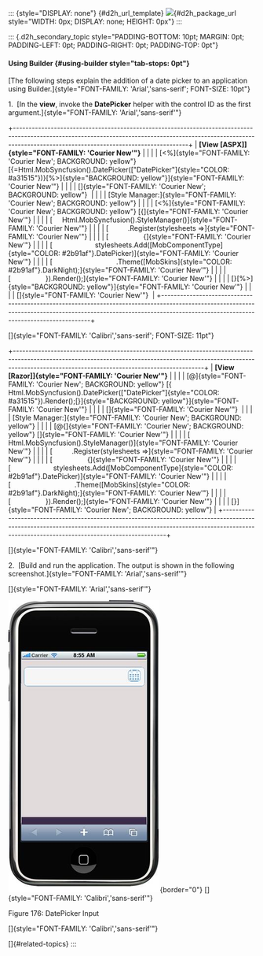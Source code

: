 ::: {style="DISPLAY: none"}
[](ms-xhelp:///?Id=d2h_url_template){#d2h_url_template} ![](!package_url!){#d2h_package_url style="WIDTH: 0px; DISPLAY: none; HEIGHT: 0px"}
:::

::: {.d2h_secondary_topic style="PADDING-BOTTOM: 10pt; MARGIN: 0pt; PADDING-LEFT: 0pt; PADDING-RIGHT: 0pt; PADDING-TOP: 0pt"}
#### Using Builder {#using-builder style="tab-stops: 0pt"}

[The following steps explain the addition of a date picker to an application using Builder.]{style="FONT-FAMILY: 'Arial','sans-serif'; FONT-SIZE: 10pt"}

1.  [In the **view**, invoke the **DatePicker** helper with the control ID as the first argument.]{style="FONT-FAMILY: 'Arial','sans-serif'"}

+-------------------------------------------------------------------------------------------------------------------------------------------------------------------------------------------------------------------+
| **[View \[ASPX\]]{style="FONT-FAMILY: 'Courier New'"}**                                                                                                                                                           |
|                                                                                                                                                                                                                   |
| [\<%]{style="FONT-FAMILY: 'Courier New'; BACKGROUND: yellow"} [{=Html.MobSyncfusion().DatePicker([\"DatePicker\"]{style="COLOR: #a31515"})}[%\>]{style="BACKGROUND: yellow"}]{style="FONT-FAMILY: 'Courier New'"} |
|                                                                                                                                                                                                                   |
| []{style="FONT-FAMILY: 'Courier New'; BACKGROUND: yellow"}                                                                                                                                                        |
|                                                                                                                                                                                                                   |
| [Style Manager:]{style="FONT-FAMILY: 'Courier New'; BACKGROUND: yellow"}                                                                                                                                          |
|                                                                                                                                                                                                                   |
| [\<%]{style="FONT-FAMILY: 'Courier New'; BACKGROUND: yellow"} [{]{style="FONT-FAMILY: 'Courier New'"}                                                                                                             |
|                                                                                                                                                                                                                   |
| [     Html.MobSyncfusion().StyleManager()]{style="FONT-FAMILY: 'Courier New'"}                                                                                                                                    |
|                                                                                                                                                                                                                   |
| [          .Register(stylesheets =\>]{style="FONT-FAMILY: 'Courier New'"}                                                                                                                                         |
|                                                                                                                                                                                                                   |
| [                  {]{style="FONT-FAMILY: 'Courier New'"}                                                                                                                                                         |
|                                                                                                                                                                                                                   |
| [                      stylesheets.Add([MobComponentType]{style="COLOR: #2b91af"}.DatePicker)]{style="FONT-FAMILY: 'Courier New'"}                                                                                |
|                                                                                                                                                                                                                   |
| [                                 .Theme([MobSkins]{style="COLOR: #2b91af"}.DarkNight);]{style="FONT-FAMILY: 'Courier New'"}                                                                                      |
|                                                                                                                                                                                                                   |
| [                  }).Render();]{style="FONT-FAMILY: 'Courier New'"}                                                                                                                                              |
|                                                                                                                                                                                                                   |
| [}[%\>]{style="BACKGROUND: yellow"}]{style="FONT-FAMILY: 'Courier New'"}                                                                                                                                          |
|                                                                                                                                                                                                                   |
| []{style="FONT-FAMILY: 'Courier New'"}                                                                                                                                                                            |
+-------------------------------------------------------------------------------------------------------------------------------------------------------------------------------------------------------------------+

[]{style="FONT-FAMILY: 'Calibri','sans-serif'; FONT-SIZE: 11pt"} 

+------------------------------------------------------------------------------------------------------------------------------------------------------------------------------------------------------------------------+
| **[View \[Razor\]]{style="FONT-FAMILY: 'Courier New'"}**                                                                                                                                                               |
|                                                                                                                                                                                                                        |
| [@]{style="FONT-FAMILY: 'Courier New'; BACKGROUND: yellow"} [{ Html.MobSyncfusion().DatePicker([\"DatePicker\"]{style="COLOR: #a31515"}).Render();[}]{style="BACKGROUND: yellow"}]{style="FONT-FAMILY: 'Courier New'"} |
|                                                                                                                                                                                                                        |
| []{style="FONT-FAMILY: 'Courier New'"}                                                                                                                                                                                 |
|                                                                                                                                                                                                                        |
| [Style Manager:]{style="FONT-FAMILY: 'Courier New'; BACKGROUND: yellow"}                                                                                                                                               |
|                                                                                                                                                                                                                        |
| [\@{]{style="FONT-FAMILY: 'Courier New'; BACKGROUND: yellow"} []{style="FONT-FAMILY: 'Courier New'"}                                                                                                                   |
|                                                                                                                                                                                                                        |
| [     Html.MobSyncfusion().StyleManager()]{style="FONT-FAMILY: 'Courier New'"}                                                                                                                                         |
|                                                                                                                                                                                                                        |
| [          .Register(stylesheets =\>]{style="FONT-FAMILY: 'Courier New'"}                                                                                                                                              |
|                                                                                                                                                                                                                        |
| [                  {]{style="FONT-FAMILY: 'Courier New'"}                                                                                                                                                              |
|                                                                                                                                                                                                                        |
| [                      stylesheets.Add([MobComponentType]{style="COLOR: #2b91af"}.DatePicker)]{style="FONT-FAMILY: 'Courier New'"}                                                                                     |
|                                                                                                                                                                                                                        |
| [                                 .Theme([MobSkins]{style="COLOR: #2b91af"}.DarkNight);]{style="FONT-FAMILY: 'Courier New'"}                                                                                           |
|                                                                                                                                                                                                                        |
| [                  }).Render();]{style="FONT-FAMILY: 'Courier New'"}                                                                                                                                                   |
|                                                                                                                                                                                                                        |
| [}]{style="FONT-FAMILY: 'Courier New'; BACKGROUND: yellow"}                                                                                                                                                            |
+------------------------------------------------------------------------------------------------------------------------------------------------------------------------------------------------------------------------+

[]{style="FONT-FAMILY: 'Calibri','sans-serif'"} 

2.  [Build and run the application. The output is shown in the following screenshot.]{style="FONT-FAMILY: 'Arial','sans-serif'"}

[]{style="FONT-FAMILY: 'Arial','sans-serif'"} 

![](ImagesExt/image103_104.jpg){border="0"} []{style="FONT-FAMILY: 'Calibri','sans-serif'"}

Figure 176: DatePicker Input

[]{style="FONT-FAMILY: 'Calibri','sans-serif'"} 

[]{#related-topics}
:::
